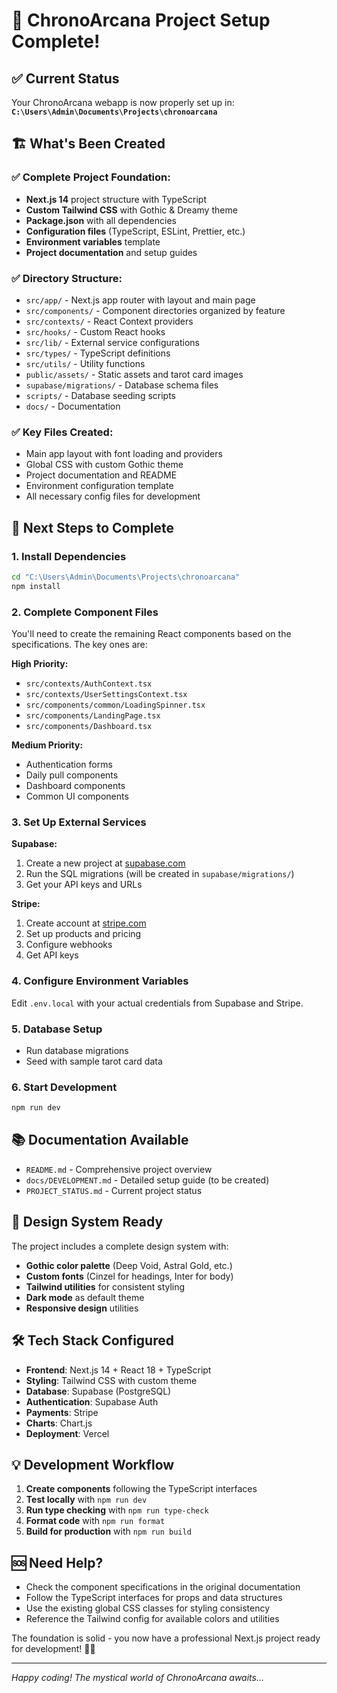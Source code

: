 # 🎉 ChronoArcana Project Setup Complete!

## ✅ Current Status

Your ChronoArcana webapp is now properly set up in:
**`C:\Users\Admin\Documents\Projects\chronoarcana`**

## 🏗️ What's Been Created

### ✅ Complete Project Foundation:
- **Next.js 14** project structure with TypeScript
- **Custom Tailwind CSS** with Gothic & Dreamy theme
- **Package.json** with all dependencies
- **Configuration files** (TypeScript, ESLint, Prettier, etc.)
- **Environment variables** template
- **Project documentation** and setup guides

### ✅ Directory Structure:
- `src/app/` - Next.js app router with layout and main page
- `src/components/` - Component directories organized by feature
- `src/contexts/` - React Context providers
- `src/hooks/` - Custom React hooks
- `src/lib/` - External service configurations
- `src/types/` - TypeScript definitions
- `src/utils/` - Utility functions
- `public/assets/` - Static assets and tarot card images
- `supabase/migrations/` - Database schema files
- `scripts/` - Database seeding scripts
- `docs/` - Documentation

### ✅ Key Files Created:
- Main app layout with font loading and providers
- Global CSS with custom Gothic theme
- Project documentation and README
- Environment configuration template
- All necessary config files for development

## 🚀 Next Steps to Complete

### 1. Install Dependencies
```bash
cd "C:\Users\Admin\Documents\Projects\chronoarcana"
npm install
```

### 2. Complete Component Files
You'll need to create the remaining React components based on the specifications. The key ones are:

**High Priority:**
- `src/contexts/AuthContext.tsx`
- `src/contexts/UserSettingsContext.tsx`
- `src/components/common/LoadingSpinner.tsx`
- `src/components/LandingPage.tsx`
- `src/components/Dashboard.tsx`

**Medium Priority:**
- Authentication forms
- Daily pull components
- Dashboard components
- Common UI components

### 3. Set Up External Services

**Supabase:**
1. Create a new project at [supabase.com](https://supabase.com)
2. Run the SQL migrations (will be created in `supabase/migrations/`)
3. Get your API keys and URLs

**Stripe:**
1. Create account at [stripe.com](https://stripe.com)
2. Set up products and pricing
3. Configure webhooks
4. Get API keys

### 4. Configure Environment Variables
Edit `.env.local` with your actual credentials from Supabase and Stripe.

### 5. Database Setup
- Run database migrations
- Seed with sample tarot card data

### 6. Start Development
```bash
npm run dev
```

## 📚 Documentation Available

- `README.md` - Comprehensive project overview
- `docs/DEVELOPMENT.md` - Detailed setup guide (to be created)
- `PROJECT_STATUS.md` - Current project status

## 🎨 Design System Ready

The project includes a complete design system with:
- **Gothic color palette** (Deep Void, Astral Gold, etc.)
- **Custom fonts** (Cinzel for headings, Inter for body)
- **Tailwind utilities** for consistent styling
- **Dark mode** as default theme
- **Responsive design** utilities

## 🛠️ Tech Stack Configured

- **Frontend**: Next.js 14 + React 18 + TypeScript
- **Styling**: Tailwind CSS with custom theme
- **Database**: Supabase (PostgreSQL)
- **Authentication**: Supabase Auth
- **Payments**: Stripe
- **Charts**: Chart.js
- **Deployment**: Vercel

## 💡 Development Workflow

1. **Create components** following the TypeScript interfaces
2. **Test locally** with `npm run dev`
3. **Run type checking** with `npm run type-check`
4. **Format code** with `npm run format`
5. **Build for production** with `npm run build`

## 🆘 Need Help?

- Check the component specifications in the original documentation
- Follow the TypeScript interfaces for props and data structures
- Use the existing global CSS classes for styling consistency
- Reference the Tailwind config for available colors and utilities

The foundation is solid - you now have a professional Next.js project ready for development! 🚀✨

---

*Happy coding! The mystical world of ChronoArcana awaits...*
